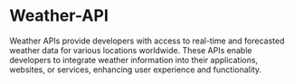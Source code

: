# Weather-API
Weather APIs provide developers with access to real-time and forecasted weather data for various locations worldwide. These APIs enable developers to integrate weather information into their applications, websites, or services, enhancing user experience and functionality.
